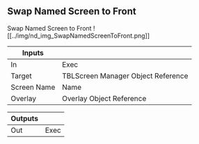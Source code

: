 ## Swap Named Screen to Front
Swap Named Screen to Front
![[../img/nd_img_SwapNamedScreenToFront.png]]

|Inputs||
|--|--|
| In | Exec |
| Target | TBLScreen Manager Object Reference |
| Screen Name | Name |
| Overlay | Overlay Object Reference |

|Outputs||
|--|--|
| Out | Exec |
